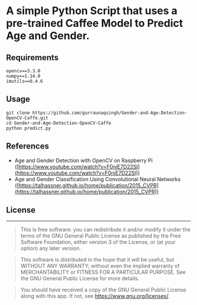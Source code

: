 # A simple Python Script that uses a pre-trained Caffee Model to Predict Age and Gender.

Requirements
-----------

```
opencv==3.3.0
numpy==1.14.0
imutils==0.4.6
```

Usage
-----------

```
git clone https://github.com/gurraunaqsingh/Gender-and-Age-Detection-OpenCV-Caffe.git
cd Gender-and-Age-Detection-OpenCV-Caffe
python predict.py
```


References
-----------
- Age and Gender Detection with OpenCV on Raspberry Pi ([https://www.youtube.com/watch?v=F0njE7D22SI](https://www.youtube.com/watch?v=F0njE7D22SI))
- Age and Gender Classification Using Convolutional Neural Networks ([https://talhassner.github.io/home/publication/2015_CVPR](https://talhassner.github.io/home/publication/2015_CVPR))

## License
-----------

>This is free software: you can redistribute it and/or modify it under the terms of the GNU General Public License as published by the Free Software Foundation, either version 3 of the License, or (at your option) any later version. 

>This software is distributed in the hope that it will be useful, but WITHOUT ANY WARRANTY; without even the implied warranty of MERCHANTABILITY or FITNESS FOR A PARTICULAR PURPOSE. See the GNU General Public License for more details. 

>You should have received a copy of the GNU General Public License along with this app. If not, see <https://www.gnu.org/licenses/>.